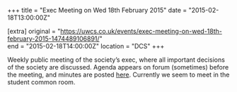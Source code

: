 +++
title = "Exec Meeting on Wed 18th February 2015"
date = "2015-02-18T13:00:00Z"

[extra]
original = "https://uwcs.co.uk/events/exec-meeting-on-wed-18th-february-2015-1474489106891/"    
end = "2015-02-18T14:00:00Z"
location = "DCS"
+++

Weekly public meeting of the society’s exec, where all important decisions of the society are discussed. Agenda appears on forum (sometimes) before the meeting, and minutes are posted [here](https://uwcs.co.uk/minutes/). Currently we seem to meet in the student common room.

